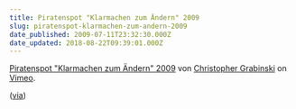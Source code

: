 ```yaml
---
title: Piratenspot "Klarmachen zum Ändern" 2009
slug: piratenspot-klarmachen-zum-andern-2009
date_published: 2009-07-11T23:32:30.000Z
date_updated: 2018-08-22T09:39:01.000Z
---
```


[Piratenspot "Klarmachen zum Ändern" 2009](http://vimeo.com/5554337) von [Christopher Grabinski](http://vimeo.com/user2019318) on [Vimeo](http://vimeo.com).

([via](http://twitter.com/timpritlove/status/2590007535))
